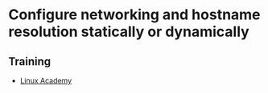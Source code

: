 # Configure networking and hostname resolution statically or dynamically

## Training
* [Linux Academy](https://linuxacademy.com/cp/courses/lesson/course/5414/lesson/1/module/428)
